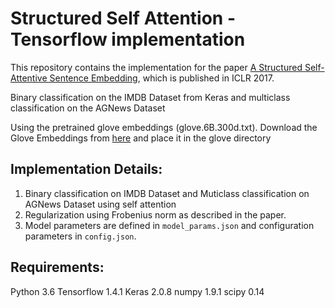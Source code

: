 # Structured Self Attention - Tensorflow implementation
This repository contains the implementation for the paper [A Structured Self-Attentive Sentence Embedding](https://arxiv.org/abs/1703.03130), which is published in ICLR 2017.

Binary classification on the IMDB Dataset from Keras and multiclass classification on the AGNews Dataset

Using the pretrained glove embeddings (glove.6B.300d.txt). Download the Glove Embeddings from [here](http://nlp.stanford.edu/data/glove.6B.zip) and place it in the glove directory

## Implementation Details:
1. Binary classification on IMDB Dataset and Muticlass classification on AGNews Dataset using self attention
2. Regularization using Frobenius norm as described in the paper.
3. Model parameters are defined in `model_params.json` and configuration parameters in `config.json`.

## Requirements:
Python 3.6
Tensorflow 1.4.1
Keras 2.0.8
numpy 1.9.1
scipy 0.14

